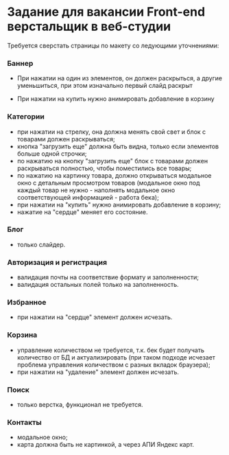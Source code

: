 # Задание для вакансии Front-end верстальщик в веб-студии

Требуется сверстать страницы по макету со ледующими уточнениями:

### Баннер

- При нажатии на один из элементов, он должен раскрыться, а другие уменьшиться, при этом изначально первый слайд раскрыт

- При нажатии на купить нужно анимировать добавление в корзину

### Категории

- при нажатии на стрелку, она должна менять свой свет и блок с товарами должен раскрываться;
- кнопка "загрузить еще" должна быть видна, только если элементов больше одной строчки;
- по нажатию на кнопку "загрузить еще" блок с товарами должен раскрываться полностью, чтобы поместились все товары;
- по нажатию на картинку товара, должно открываться модальное окно с детальным просмотром товаров (модальное окно под каждый товар не нужно - наполнять модальное окно соответствующей информацией - работа бека);
- при нажатии на "купить" нужно анимировать добавление в корзину;
- нажатие на "сердце" меняет его состояние.

### Блог

- только слайдер.

### Авторизация и регистрация

- валидация почты на соответствие формату и заполненности;
- валидация остальных полей только на заполненность.

### Избранное

- при нажатии на "сердце" элемент должен исчезать.

### Корзина

- управление количеством не требуется, т.к. бек будет получать количество от БД и актуализировать (при таком подходе исчезает проблема управления количеством с разных вкладок браузера);
- при нажатии на "удаление" элемент должен исчезать.

### Поиск

- только верстка, функционал не требуется.

### Контакты

- модальное окно;
- карта должна быть не картинкой, а через АПИ Яндекс карт.
